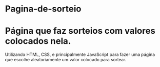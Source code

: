# Pagina-de-sorteio
<h1>Página que faz sorteios com valores colocados nela.</h1>
Utilizando HTML, CSS, e principalmente JavaScript para fazer uma página que escolhe aleatoriamente um valor colocado para sortear.
